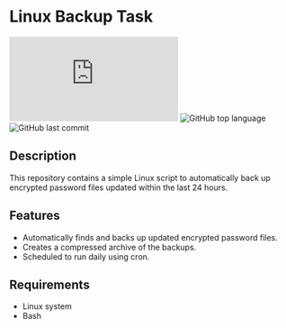 # Linux Backup Task

![GitHub repo size](https://img.shields.io/github/repo-size/backup.sh)
![GitHub top language](https://img.shields.io/github/languages/top/Vitalii/linux-backup-task)
![GitHub last commit](https://img.shields.io/github/last-commit/Vitalii/linux-backup-task)

## Description
This repository contains a simple Linux script to automatically back up encrypted password files updated within the last 24 hours.

## Features
- Automatically finds and backs up updated encrypted password files.
- Creates a compressed archive of the backups.
- Scheduled to run daily using cron.

## Requirements
- Linux system
- Bash
